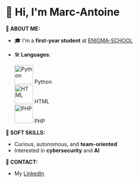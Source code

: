 # 👋 Hi, I'm Marc-Antoine 

**🙋 ABOUT ME:**  
- 🎓 I'm a **first-year student** at [ENIGMA-SCHOOL](https://www.enigma-school.com/)  
- 🛠️ **Languages**: 
 
  <img src="https://i.imgur.com/5qL1h7B.png" alt="Python" width="50"> Python  
  <img src="https://i.imgur.com/gkNcXnF.png" alt="HTML" width="50"> HTML  
  <img src="https://i.imgur.com/3ukLuMR.png" alt="PHP" width="50"> PHP  

**🤝 SOFT SKILLS:**  
- Curious, autonomous, and **team-oriented**  
- Interested in **cybersecurity** and **AI**

**📩 CONTACT:**  
- My [LinkedIn](https://www.linkedin.com/in/marc-antoine-regnault-913b76386/)
